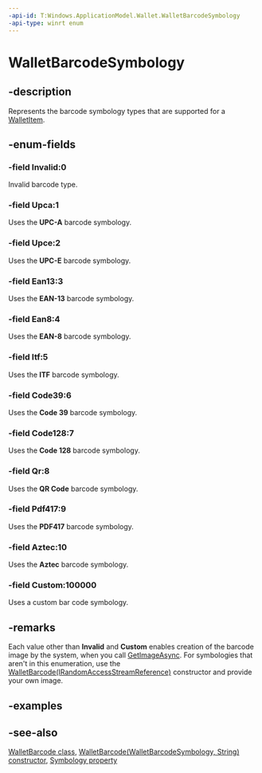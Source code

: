 ```yaml
---
-api-id: T:Windows.ApplicationModel.Wallet.WalletBarcodeSymbology
-api-type: winrt enum
---
```


<!-- Enumeration syntax
public enum Windows.ApplicationModel.Wallet.WalletBarcodeSymbology : int
-->

# WalletBarcodeSymbology

## -description
Represents the barcode symbology types that are supported for a [WalletItem](walletitem.md).

## -enum-fields
### -field Invalid:0
Invalid barcode type.

### -field Upca:1
Uses the **UPC-A** barcode symbology.

### -field Upce:2
Uses the **UPC-E** barcode symbology.

### -field Ean13:3
Uses the **EAN-13** barcode symbology.

### -field Ean8:4
Uses the **EAN-8** barcode symbology.

### -field Itf:5
Uses the **ITF** barcode symbology.

### -field Code39:6
Uses the **Code 39** barcode symbology.

### -field Code128:7
Uses the **Code 128** barcode symbology.

### -field Qr:8
Uses the **QR Code** barcode symbology.

### -field Pdf417:9
Uses the **PDF417** barcode symbology.

### -field Aztec:10
Uses the **Aztec** barcode symbology.

### -field Custom:100000
Uses a custom bar code symbology.


## -remarks
Each value other than **Invalid** and **Custom** enables creation of the barcode image by the system, when you call [GetImageAsync](walletbarcode_getimageasync_1312294964.md). For symbologies that aren't in this enumeration, use the [WalletBarcode(IRandomAccessStreamReference)](walletbarcode_walletbarcode_199548425.md) constructor and provide your own image.

## -examples

## -see-also
[WalletBarcode class](walletbarcode.md), [WalletBarcode(WalletBarcodeSymbology, String) constructor](walletbarcode_walletbarcode_30902746.md), [Symbology property](walletbarcode_symbology.md)